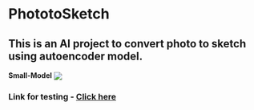 # PhototoSketch
## This is an AI project to convert photo to sketch using autoencoder model.

**Small-Model**
[<img src="https://colab.research.google.com/assets/colab-badge.svg" align="center">](https://github.com/suphyusinhtet/PhototoSketch/blob/main/256size_pythonfile.py)

### Link for testing - [Click here](https://phototosketch-xj3dfvjkvye49huorlqrr7.streamlit.app/)

